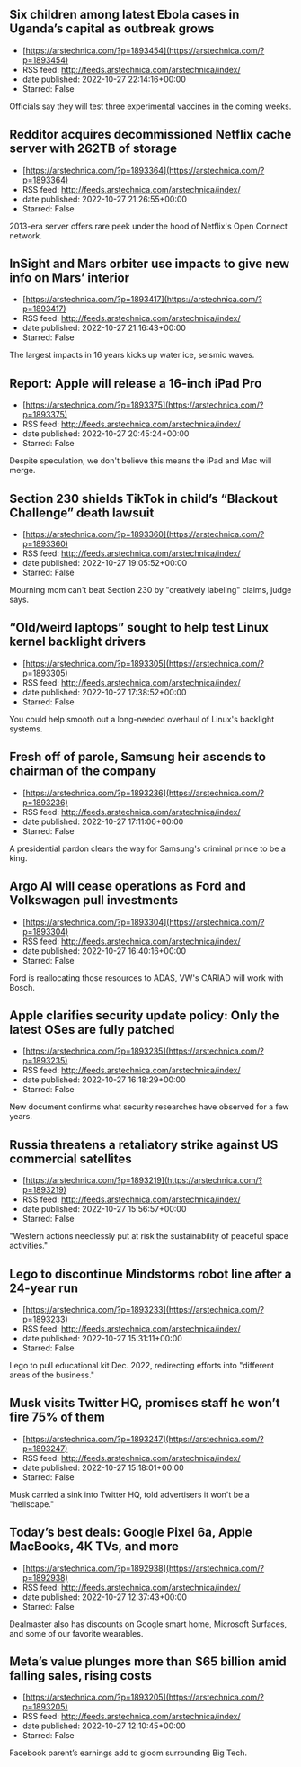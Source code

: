 ## Six children among latest Ebola cases in Uganda’s capital as outbreak grows
 - [https://arstechnica.com/?p=1893454](https://arstechnica.com/?p=1893454)
 - RSS feed: http://feeds.arstechnica.com/arstechnica/index/
 - date published: 2022-10-27 22:14:16+00:00
 - Starred: False

Officials say they will test three experimental vaccines in the coming weeks.

## Redditor acquires decommissioned Netflix cache server with 262TB of storage
 - [https://arstechnica.com/?p=1893364](https://arstechnica.com/?p=1893364)
 - RSS feed: http://feeds.arstechnica.com/arstechnica/index/
 - date published: 2022-10-27 21:26:55+00:00
 - Starred: False

2013-era server offers rare peek under the hood of Netflix's Open Connect network.

## InSight and Mars orbiter use impacts to give new info on Mars’ interior
 - [https://arstechnica.com/?p=1893417](https://arstechnica.com/?p=1893417)
 - RSS feed: http://feeds.arstechnica.com/arstechnica/index/
 - date published: 2022-10-27 21:16:43+00:00
 - Starred: False

The largest impacts in 16 years kicks up water ice, seismic waves.

## Report: Apple will release a 16-inch iPad Pro
 - [https://arstechnica.com/?p=1893375](https://arstechnica.com/?p=1893375)
 - RSS feed: http://feeds.arstechnica.com/arstechnica/index/
 - date published: 2022-10-27 20:45:24+00:00
 - Starred: False

Despite speculation, we don't believe this means the iPad and Mac will merge.

## Section 230 shields TikTok in child’s “Blackout Challenge” death lawsuit
 - [https://arstechnica.com/?p=1893360](https://arstechnica.com/?p=1893360)
 - RSS feed: http://feeds.arstechnica.com/arstechnica/index/
 - date published: 2022-10-27 19:05:52+00:00
 - Starred: False

Mourning mom can't beat Section 230 by "creatively labeling" claims, judge says.

## “Old/weird laptops” sought to help test Linux kernel backlight drivers
 - [https://arstechnica.com/?p=1893305](https://arstechnica.com/?p=1893305)
 - RSS feed: http://feeds.arstechnica.com/arstechnica/index/
 - date published: 2022-10-27 17:38:52+00:00
 - Starred: False

You could help smooth out a long-needed overhaul of Linux's backlight systems.

## Fresh off of parole, Samsung heir ascends to chairman of the company
 - [https://arstechnica.com/?p=1893236](https://arstechnica.com/?p=1893236)
 - RSS feed: http://feeds.arstechnica.com/arstechnica/index/
 - date published: 2022-10-27 17:11:06+00:00
 - Starred: False

A presidential pardon clears the way for Samsung's criminal prince to be a king.

## Argo AI will cease operations as Ford and Volkswagen pull investments
 - [https://arstechnica.com/?p=1893304](https://arstechnica.com/?p=1893304)
 - RSS feed: http://feeds.arstechnica.com/arstechnica/index/
 - date published: 2022-10-27 16:40:16+00:00
 - Starred: False

Ford is reallocating those resources to ADAS, VW's CARIAD will work with Bosch.

## Apple clarifies security update policy: Only the latest OSes are fully patched
 - [https://arstechnica.com/?p=1893235](https://arstechnica.com/?p=1893235)
 - RSS feed: http://feeds.arstechnica.com/arstechnica/index/
 - date published: 2022-10-27 16:18:29+00:00
 - Starred: False

New document confirms what security researches have observed for a few years.

## Russia threatens a retaliatory strike against US commercial satellites
 - [https://arstechnica.com/?p=1893219](https://arstechnica.com/?p=1893219)
 - RSS feed: http://feeds.arstechnica.com/arstechnica/index/
 - date published: 2022-10-27 15:56:57+00:00
 - Starred: False

"Western actions needlessly put at risk the sustainability of peaceful space activities."

## Lego to discontinue Mindstorms robot line after a 24-year run
 - [https://arstechnica.com/?p=1893233](https://arstechnica.com/?p=1893233)
 - RSS feed: http://feeds.arstechnica.com/arstechnica/index/
 - date published: 2022-10-27 15:31:11+00:00
 - Starred: False

Lego to pull educational kit Dec. 2022, redirecting efforts into "different areas of the business."

## Musk visits Twitter HQ, promises staff he won’t fire 75% of them
 - [https://arstechnica.com/?p=1893247](https://arstechnica.com/?p=1893247)
 - RSS feed: http://feeds.arstechnica.com/arstechnica/index/
 - date published: 2022-10-27 15:18:01+00:00
 - Starred: False

Musk carried a sink into Twitter HQ, told advertisers it won't be a "hellscape."

## Today’s best deals: Google Pixel 6a, Apple MacBooks, 4K TVs, and more
 - [https://arstechnica.com/?p=1892938](https://arstechnica.com/?p=1892938)
 - RSS feed: http://feeds.arstechnica.com/arstechnica/index/
 - date published: 2022-10-27 12:37:43+00:00
 - Starred: False

Dealmaster also has discounts on Google smart home, Microsoft Surfaces, and some of our favorite wearables.

## Meta’s value plunges more than $65 billion amid falling sales, rising costs
 - [https://arstechnica.com/?p=1893205](https://arstechnica.com/?p=1893205)
 - RSS feed: http://feeds.arstechnica.com/arstechnica/index/
 - date published: 2022-10-27 12:10:45+00:00
 - Starred: False

Facebook parent’s earnings add to gloom surrounding Big Tech.
